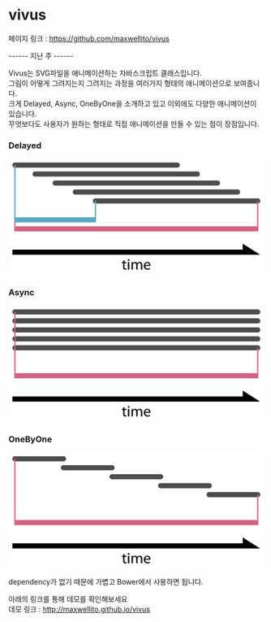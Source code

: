 # vivus

페이지 링크 : https://github.com/maxwellito/vivus  

------ 지난 주 ------

Vivus는 SVG파일을 애니메이션하는 자바스크립트 클래스입니다.  
그림이 어떻게 그려지는지 그려지는 과정을 여러가지 형태의 애니메이션으로 보여줍니다.  
크게 Delayed, Async, OneByOne을 소개하고 있고 이외에도 다양한 애니메이션이 있습니다.  
무엇보다도 사용자가 원하는 형태로 직접 애니메이션을 만들 수 있는 점이 장점입니다.  

### Delayed  
![이미지](img/005-07-01.png)  

### Async  
![이미지](img/005-07-02.png)

### OneByOne  
![이미지](img/005-07-03.png)  

dependency가 없기 때문에 가볍고 Bower에서 사용하면 됩니다.  

아래의 링크를 통해 데모를 확인해보세요  
데모 링크 : http://maxwellito.github.io/vivus  


